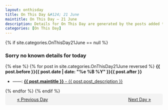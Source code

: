 ```yaml
---
layout: onthisday
title: On This Day &#124; 21 June
maintitle: On This Day — 21 June
description: Details for On This Day are generated by the posts added to the website so the content is subject to changes/updates over time.
categories: [On This Day]
---
```


{% if site.categories.OnThisDay21June == null %}
<h3>Sorry no known details for today</h3>
{% else %}
{% for post in site.categories.OnThisDay21June reversed %}
<strong>{{ post.before }}{{ post.date | date: "%e %B %Y" }}{{ post.after }}</strong>
<ul>
<li> ——: <a class="{{ post.class }}" href="{{ post.url }}"><strong>{{ post.maintitle }}</strong> - {{ post.post_description }}</a></li>
</ul>
{% endfor %}
{% endif %}

<div style="background-color: #f3f3f3; padding: 10px; border-radius: 5px; text-align: center; display: flex; justify-content: space-evenly;">
<a href="/onthisday/06/06-20">« Previous Day</a>
<span style="visibility:hidden;">[ Visit Leap Year February 29 ]</span>
<a href="/onthisday/06/06-22">Next Day »</a>
</div>
